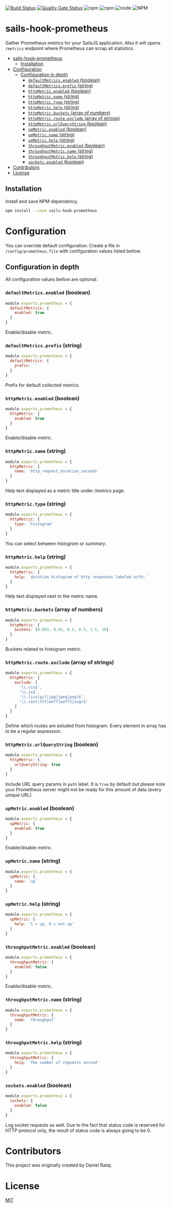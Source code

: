 [![Build Status](https://api.travis-ci.org/danielrataj/sails-hook-prometheus.svg?branch=master)](https://travis-ci.org/danielrataj/sails-hook-prometheus)
[![Quality Gate Status](https://sonarcloud.io/api/project_badges/measure?project=danielrataj_sails-hook-prometheus&metric=alert_status)](https://sonarcloud.io/dashboard?id=danielrataj_sails-hook-prometheus)
![npm](https://img.shields.io/npm/dt/sails-hook-prometheus.svg)
![npm](https://img.shields.io/npm/v/sails-hook-prometheus.svg)
![node](https://img.shields.io/node/v/sails-hook-prometheus.svg)
![NPM](https://img.shields.io/npm/l/sails-hook-prometheus.svg)

# sails-hook-prometheus

Gather Prometheus metrics for your SailsJS application. Also it will opens `/metrics` endpoint where Prometheus can scrap all statistics.

- [sails-hook-prometheus](#sails-hook-prometheus)
  - [Installation](#installation)
- [Configuration](#configuration)
  - [Configuration in depth](#configuration-in-depth)
    - [`defaultMetrics.enabled` (boolean)](#defaultmetricsenabled-boolean)
    - [`defaultMetrics.prefix` (string)](#defaultmetricsprefix-string)
    - [`httpMetric.enabled` (boolean)](#httpmetricenabled-boolean)
    - [`httpMetric.name` (string)](#httpmetricname-string)
    - [`httpMetric.type` (string)](#httpmetrictype-string)
    - [`httpMetric.help` (string)](#httpmetrichelp-string)
    - [`httpMetric.buckets` (array of numbers)](#httpmetricbuckets-array-of-numbers)
    - [`httpMetric.route.exclude` (array of strings)](#httpmetricrouteexclude-array-of-strings)
    - [`httpMetric.urlQueryString` (boolean)](#httpmetricurlquerystring-boolean)
    - [`upMetric.enabled` (boolean)](#upmetricenabled-boolean)
    - [`upMetric.name` (string)](#upmetricname-string)
    - [`upMetric.help` (string)](#upmetrichelp-string)
    - [`throughputMetric.enabled` (boolean)](#throughputmetricenabled-boolean)
    - [`throughputMetric.name` (string)](#throughputmetricname-string)
    - [`throughputMetric.help` (string)](#throughputmetrichelp-string)
    - [`sockets.enabled` (boolean)](#socketsenabled-boolean)
- [Contributors](#contributors)
- [License](#license)

## Installation

Install and save NPM dependency.

```bash
npm install --save sails-hook-prometheus
```

# Configuration

You can override default configuration. Create a file in `/config/prometheus.file` with configuration values listed bellow.

## Configuration in depth

All configuration values bellow are optional.

### `defaultMetrics.enabled` (boolean)

```js
module.exports.prometheus = {
  defaultMetrics: {
    enabled: true
  }
}
```

Enable/disable metric.

### `defaultMetrics.prefix` (string)

```js
module.exports.prometheus = {
  defaultMetrics: {
    prefix: ``
  }
}
```

Prefix for default collected metrics.

### `httpMetric.enabled` (boolean)

```js
module.exports.prometheus = {
  httpMetric: {
    enabled: true
  }
}
```

Enable/disable metric.

### `httpMetric.name` (string)

```js
module.exports.prometheus = {
  httpMetric: {
    name: `http_request_duration_seconds`
  }
}
```

Help text displayed as a metric title under _/metrics_ page.

### `httpMetric.type` (string)

```js
module.exports.prometheus = {
  httpMetric: {
    type: `histogram`
  }
}
```

You can select between _histogram_ or _summary_.

### `httpMetric.help` (string)

```js
module.exports.prometheus = {
  httpMetric: {
    help: `duration histogram of http responses labeled with: `
  }
}
```

Help text displayed next to the metric name.

### `httpMetric.buckets` (array of numbers)

```js
module.exports.prometheus = {
  httpMetric: {
    buckets: [0.003, 0.03, 0.1, 0.3, 1.5, 10]
  }
}
```

Buckets related to histogram metric.

### `httpMetric.route.exclude` (array of strings)

```js
module.exports.prometheus = {
  httpMetric: {
    exclude: [
      '\\.css$',
      '\\.js$',
      '\\.(ico|gif|jpg|jpeg|png)$',
      '\\.(eot|ttf|woff|woff2|svg)$'
    ]
  }
}
```

Define which routes are exluded from histogram. Every element in array has to be a regular expression.

### `httpMetric.urlQueryString` (boolean)

```js
module.exports.prometheus = {
  httpMetric: {
    urlQueryString: true
  }
}
```

Include URL query params in `path` label. It is `true` by default but please note your Prometheus server might not be ready for this amount of data (every unique URL).

### `upMetric.enabled` (boolean)

```js
module.exports.prometheus = {
  upMetric: {
    enabled: true
  }
}
```

Enable/disable metric.

### `upMetric.name` (string)

```js
module.exports.prometheus = {
  upMetric: {
    name: `up`
  }
}
```

### `upMetric.help` (string)

```js
module.exports.prometheus = {
  upMetric: {
    help: '1 = up, 0 = not up'
  }
}
```

### `throughputMetric.enabled` (boolean)

```js
module.exports.prometheus = {
  throughputMetric: {
    enabled: false
  }
}
```

Enable/disable metric.

### `throughputMetric.name` (string)

```js
module.exports.prometheus = {
  throughputMetric: {
    name: `throughput`
  }
}
```

### `throughputMetric.help` (string)

```js
module.exports.prometheus = {
  throughputMetric: {
    help: 'The number of requests served'
  }
}
```

### `sockets.enabled` (boolean)

```js
module.exports.prometheus = {
  sockets: {
    enabled: false
  }
}
```

Log socket requests as well. Due to the fact that status code is reserved for HTTP protocol only, the result of status code is always going to be 0.

# Contributors

This project was originally created by Daniel Rataj.

# License

[MIT](./LICENSE)
